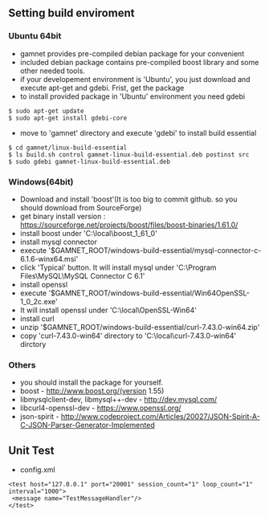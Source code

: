 ## Setting build enviroment

### Ubuntu 64bit

- gamnet provides pre-compiled debian package for your convenient
- included debian package contains pre-compiled boost library and some other needed tools.
- if your developement environment is 'Ubuntu', you just download and execute apt-get and gdebi. Frist, get the package
- to install provided package in 'Ubuntu' environment you need gdebi

```
$ sudo apt-get update 
$ sudo apt-get install gdebi-core
```

- move to 'gamnet' directory and execute 'gdebi' to install build essential

```
$ cd gamnet/linux-build-essential
$ ls build.sh control gamnet-linux-build-essential.deb postinst src
$ sudo gdebi gamnet-linux-build-essential.deb
```

### Windows(64bit)
- Download and install 'boost'(It is too big to commit github. so you should download from SourceForge)
 - get binary install version : https://sourceforge.net/projects/boost/files/boost-binaries/1.61.0/
 - install boost under 'C:\local\boost_1_61_0'
- install mysql connector
 - execute '$GAMNET_ROOT/windows-build-essential/mysql-connector-c-6.1.6-winx64.msi'
 - click 'Typical' button. It will install mysql under 'C:\Program Files\MySQL\MySQL Connector C 6.1\'
- install openssl
 - execute '$GAMNET_ROOT/windows-build-essential/Win64OpenSSL-1_0_2c.exe'
 - It will install openssl under 'C:\local\OpenSSL-Win64'
- install curl
 - unzip '$GAMNET_ROOT/windows-build-essential/curl-7.43.0-win64.zip'
 - copy 'curl-7.43.0-win64' directory to 'C:\local\curl-7.43.0-win64' dirctory

### Others

- you should install the package for yourself.
- boost - http://www.boost.org/(version 1.55)
- libmysqlclient-dev, libmysql++-dev - http://dev.mysql.com/
- libcurl4-openssl-dev - https://www.openssl.org/
- json-spirit - http://www.codeproject.com/Articles/20027/JSON-Spirit-A-C-JSON-Parser-Generator-Implemented

## Unit Test
 - config.xml
```
<test host="127.0.0.1" port="20001" session_count="1" loop_count="1" interval="1000">
 <message name="TestMessageHandler"/>
</test>
```
